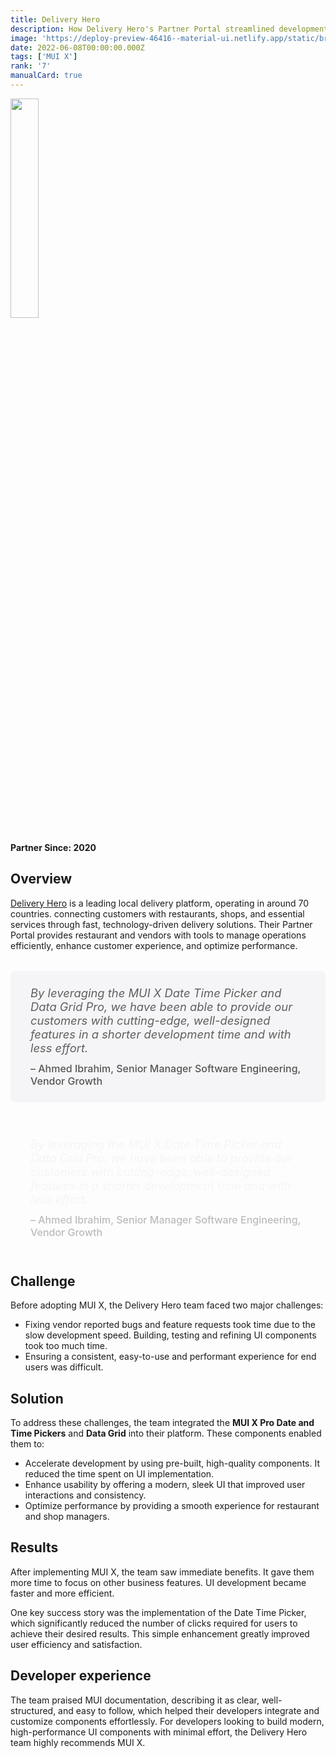 ```yaml
---
title: Delivery Hero
description: How Delivery Hero's Partner Portal streamlined development with MUI X.
image: 'https://deploy-preview-46416--material-ui.netlify.app/static/branding/companies/delivery-hero.svg'
date: 2022-06-08T00:00:00.000Z
tags: ['MUI X']
rank: '7'
manualCard: true
---
```


<img
    id="blog-responsive-image"
    src="/static/branding/companies/delivery-hero.svg"
    alt=""
    style="width: 30%; height: auto; object-fit: cover; object-position: top left; border: 0px; margin-left: 0; margin-bottom: 20px; display: block; text-align: left;"
  />

**Partner Since: 2020**

## Overview

[Delivery Hero](https://www.deliveryhero.com/) is a leading local delivery platform, operating in around 70 countries. connecting customers with restaurants, shops, and essential services through fast, technology-driven delivery solutions. Their Partner Portal provides restaurant and vendors with tools to manage operations efficiently, enhance customer experience, and optimize performance.

<span class="only-light-mode">
<blockquote style="margin: 32px 0; padding: 24px 32px; background: #f5f5f7; border-left: 6px solid var(--muidocs-palette-primary-main); border-radius: 8px; font-size: 1.15rem; font-style: italic;">
  By leveraging the MUI X Date Time Picker and Data Grid Pro, we have been able to provide our customers with cutting-edge, well-designed features in a shorter development time and with less effort.
  <br>
  <span style="display: block; margin-top: 12px; font-size: 1rem; font-style: normal; color: #555; font-weight: 500;">
    – Ahmed Ibrahim, Senior Manager Software Engineering, Vendor Growth
  </span>
</blockquote>
</span>
<span class="only-dark-mode">
<blockquote style="margin: 32px 0; padding: 24px 32px; background: var(--muidocs-palette-background-default); border-left: 6px solid var(--muidocs-palette-primary-main); color: #f5f5f7; border-radius: 8px; font-size: 1.15rem; font-style: italic;">
  By leveraging the MUI X Date Time Picker and Data Grid Pro, we have been able to provide our customers with cutting-edge, well-designed features in a shorter development time and with less effort.
  <br>
  <span style="display: block; margin-top: 12px; font-size: 1rem; font-style: normal; color: #bbb; font-weight: 500;">
    – Ahmed Ibrahim, Senior Manager Software Engineering, Vendor Growth
  </span>
</blockquote>
</span>

## Challenge

Before adopting MUI X, the Delivery Hero team faced two major challenges:

- Fixing vendor reported bugs and feature requests took time due to the slow development speed. Building, testing and refining UI components took too much time.
- Ensuring a consistent, easy-to-use and performant experience for end users was difficult.

## Solution

To address these challenges, the team integrated the **MUI X Pro Date and Time Pickers** and **Data Grid** into their platform.
These components enabled them to:

- Accelerate development by using pre-built, high-quality components. It reduced the time spent on UI implementation.
- Enhance usability by offering a modern, sleek UI that improved user interactions and consistency.
- Optimize performance by providing a smooth experience for restaurant and shop managers.

## Results

After implementing MUI X, the team saw immediate benefits. It gave them more time to focus on other business features. UI development became faster and more efficient.

One key success story was the implementation of the Date Time Picker, which significantly reduced the number of clicks required for users to achieve their desired results.
This simple enhancement greatly improved user efficiency and satisfaction.

## Developer experience

The team praised MUI documentation, describing it as clear, well-structured, and easy to follow, which helped their developers integrate and customize components effortlessly.
For developers looking to build modern, high-performance UI components with minimal effort, the Delivery Hero team highly recommends MUI X.
